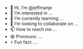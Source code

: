 - 👋 Hi, I’m @jeffmanje
- 👀 I’m interested in ...
- 🌱 I’m currently learning ...
- 💞️ I’m looking to collaborate on ...
- 📫 How to reach me ...
- 😄 Pronouns: ...
- ⚡ Fun fact: ...

<!---
jeffmanje/jeffmanje is a ✨ special ✨ repository because its `README.md` (this file) appears on your GitHub profile.
You can click the Preview link to take a look at your changes.
--->

